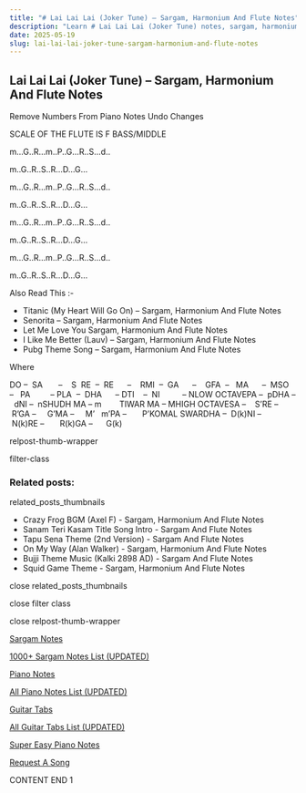 ```yaml
---
title: "# Lai Lai Lai (Joker Tune) – Sargam, Harmonium And Flute Notes"
description: "Learn # Lai Lai Lai (Joker Tune) notes, sargam, harmonium notations and flute notes. Easy step-by-step tutorial for beginners."
date: 2025-05-19
slug: lai-lai-lai-joker-tune-sargam-harmonium-and-flute-notes
---
```


## Lai Lai Lai (Joker Tune) – Sargam, Harmonium And Flute Notes

Remove Numbers From Piano Notes
Undo Changes

SCALE OF THE FLUTE IS F BASS/MIDDLE

m…G..R…m..P..G…R..S…d..

m..G..R..S..R…D…G…

m…G..R…m..P..G…R..S…d..

m..G..R..S..R…D…G…

m…G..R…m..P..G…R..S…d..

m..G..R..S..R…D…G…

m…G..R…m..P..G…R..S…d..

m..G..R..S..R…D…G…

Also Read This :-

* Titanic (My Heart Will Go On) – Sargam, Harmonium And Flute Notes
* Senorita – Sargam, Harmonium And Flute Notes
* Let Me Love You Sargam, Harmonium And Flute Notes
* I Like Me Better (Lauv) – Sargam, Harmonium And Flute Notes
* Pubg Theme Song – Sargam, Harmonium And Flute Notes

Where

DO –  SA       –    S  RE  –  RE      –    RMI  –  GA      –    GFA  –   MA      –  MSO  –   PA         – PLA  –  DHA      – DTI    –  NI          – NLOW OCTAVEPA –  pDHA –  dNI –  nSHUDH MA – m        TIWAR MA – MHIGH OCTAVESA –    S’RE –     R’GA –     G’MA –     M’   m’PA –       P’KOMAL SWARDHA –  D(k)NI –       N(k)RE –       R(k)GA –      G(k)

relpost-thumb-wrapper

filter-class

### Related posts:

related_posts_thumbnails

* Crazy Frog BGM (Axel F) - Sargam, Harmonium And Flute Notes
* Sanam Teri Kasam Title Song Intro - Sargam And Flute Notes
* Tapu Sena Theme (2nd Version) - Sargam And Flute Notes
* On My Way (Alan Walker) - Sargam, Harmonium And Flute Notes
* Bujji Theme Music (Kalki 2898 AD) - Sargam And Flute Notes
* Squid Game Theme - Sargam, Harmonium And Flute Notes

close related_posts_thumbnails

close filter class

close relpost-thumb-wrapper

[Sargam Notes](https://www.notationsworld.com/sargam-notes.html)

[1000+ Sargam Notes List (UPDATED)](https://www.notationsworld.com/all-songs-list-sargam-notes.html)

[Piano Notes](https://www.notationsworld.com/piano-notes.html)

[All Piano Notes List (UPDATED)](https://www.notationsworld.com/all-songs-list-piano-notes.html)

[Guitar Tabs](https://www.notationsworld.com/guitar-tabs.html)

[All Guitar Tabs List (UPDATED)](https://www.notationsworld.com/all-songs-list-guitar-tabs.html)

[Super Easy Piano Notes](https://studywall.in/)

[Request A Song](https://www.notationsworld.com/request-a-song.html)

CONTENT END 1

